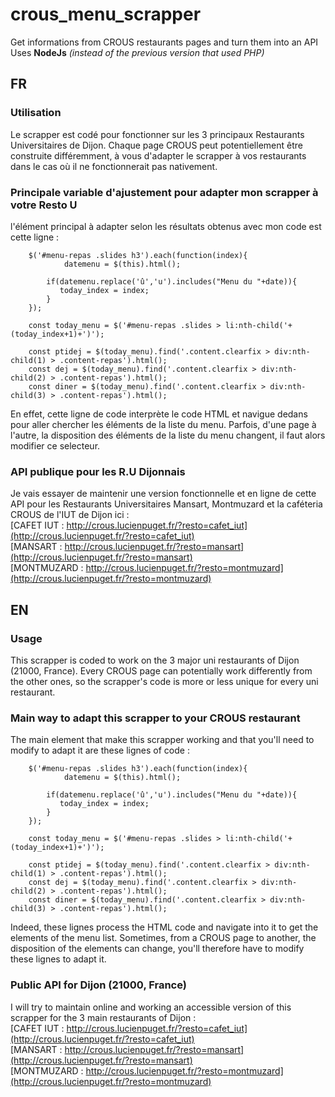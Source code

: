 # crous_menu_scrapper
Get informations from CROUS restaurants pages and turn them into an API<br/>
Uses **NodeJs** *(instead of the previous version that used PHP)*

## FR
### Utilisation
Le scrapper est codé pour fonctionner sur les 3 principaux Restaurants Universitaires de Dijon. Chaque page CROUS peut potentiellement être construite différemment, à vous d'adapter le scrapper à vos restaurants dans le cas où il ne fonctionnerait pas nativement.

### Principale variable d'ajustement pour adapter mon scrapper à votre Resto U
l'élément principal à adapter selon les résultats obtenus avec mon code est cette ligne :
```
    $('#menu-repas .slides h3').each(function(index){
            datemenu = $(this).html();

        if(datemenu.replace('û','u').includes("Menu du "+date)){
           today_index = index;
        }
    });

    const today_menu = $('#menu-repas .slides > li:nth-child('+(today_index+1)+')');

    const ptidej = $(today_menu).find('.content.clearfix > div:nth-child(1) > .content-repas').html();
    const dej = $(today_menu).find('.content.clearfix > div:nth-child(2) > .content-repas').html();
    const diner = $(today_menu).find('.content.clearfix > div:nth-child(3) > .content-repas').html();
```


En effet, cette ligne de code interprète le code HTML et navigue dedans pour aller chercher les éléments de la liste du menu. Parfois, d'une page à l'autre, la disposition des éléments de la liste du menu changent, il faut alors modifier ce selecteur.


### API publique pour les R.U Dijonnais
Je vais essayer de maintenir une version fonctionnelle et en ligne de cette API pour les Restaurants Universitaires Mansart, Montmuzard et la caféteria CROUS de l'IUT de Dijon ici :<br/>
[CAFET IUT : http://crous.lucienpuget.fr/?resto=cafet_iut](http://crous.lucienpuget.fr/?resto=cafet_iut)<br />
[MANSART : http://crous.lucienpuget.fr/?resto=mansart](http://crous.lucienpuget.fr/?resto=mansart)<br/>
[MONTMUZARD : http://crous.lucienpuget.fr/?resto=montmuzard](http://crous.lucienpuget.fr/?resto=montmuzard)<br/>

## EN
### Usage
This scrapper is coded to work on the 3 major uni restaurants of Dijon (21000, France). Every CROUS page can potentially work differently from the other ones, so the scrapper's code is more or less unique for every uni restaurant. 


### Main way to adapt this scrapper to your CROUS restaurant
The main element that make this scrapper working and that you'll need to modify to adapt it are these lignes of code :
```
    $('#menu-repas .slides h3').each(function(index){
            datemenu = $(this).html();

        if(datemenu.replace('û','u').includes("Menu du "+date)){
           today_index = index;
        }
    });

    const today_menu = $('#menu-repas .slides > li:nth-child('+(today_index+1)+')');

    const ptidej = $(today_menu).find('.content.clearfix > div:nth-child(1) > .content-repas').html();
    const dej = $(today_menu).find('.content.clearfix > div:nth-child(2) > .content-repas').html();
    const diner = $(today_menu).find('.content.clearfix > div:nth-child(3) > .content-repas').html();
```

Indeed, these lignes process the HTML code and navigate into it to get the elements of the menu list. Sometimes, from a CROUS page to another, the disposition of the elements can change, you'll therefore have to modify these lignes to adapt it.

### Public API for Dijon (21000, France)
I will try to maintain online and working an accessible version of this scrapper for the 3 main restaurants of Dijon :<br/>
[CAFET IUT : http://crous.lucienpuget.fr/?resto=cafet_iut](http://crous.lucienpuget.fr/?resto=cafet_iut)<br />
[MANSART : http://crous.lucienpuget.fr/?resto=mansart](http://crous.lucienpuget.fr/?resto=mansart)<br/>
[MONTMUZARD : http://crous.lucienpuget.fr/?resto=montmuzard](http://crous.lucienpuget.fr/?resto=montmuzard)<br/>

